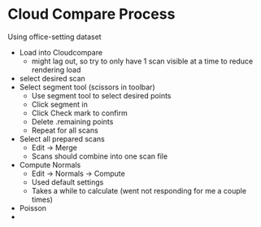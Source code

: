 # Cloud Compare Process

Using office-setting dataset

- Load into Cloudcompare
  - might lag out, so try to only have 1 scan visible at a time to reduce rendering load
- select desired scan
- Select segment tool (scissors in toolbar)
  - Use segment tool to select desired points
  - Click segment in 
  - Click Check mark to confirm
  - Delete .remaining points
  - Repeat for all scans
- Select all prepared scans
  - Edit -> Merge
  - Scans should combine into one scan file
- Compute Normals
  - Edit -> Normals -> Compute
  - Used default settings
  - Takes a while to calculate (went not responding for me a couple times)
- Poisson
- 
